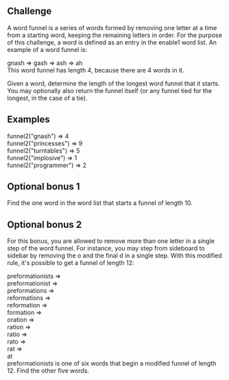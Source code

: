 ## Challenge
A word funnel is a series of words formed by removing one letter at a time from a starting word, keeping the remaining letters in order. For the purpose of this challenge, a word is defined as an entry in the enable1 word list. An example of a word funnel is:

gnash => gash => ash => ah\
This word funnel has length 4, because there are 4 words in it.

Given a word, determine the length of the longest word funnel that it starts. You may optionally also return the funnel itself (or any funnel tied for the longest, in the case of a tie).

## Examples
funnel2("gnash") => 4\
funnel2("princesses") => 9\
funnel2("turntables") => 5\
funnel2("implosive") => 1\
funnel2("programmer") => 2
## Optional bonus 1
Find the one word in the word list that starts a funnel of length 10.

## Optional bonus 2
For this bonus, you are allowed to remove more than one letter in a single step of the word funnel. For instance, you may step from sideboard to sidebar by removing the o and the final d in a single step. With this modified rule, it's possible to get a funnel of length 12:

preformationists =>\
preformationist =>\
preformations =>\
reformations =>\
reformation =>\
formation =>\
oration =>\
ration =>\
ratio =>\
rato =>\
rat =>\
at\
preformationists is one of six words that begin a modified funnel of length 12. Find the other five words.

